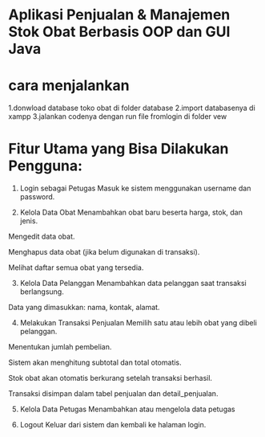 ﻿# Aplikasi Penjualan & Manajemen Stok Obat Berbasis OOP dan GUI Java
# cara menjalankan
1.donwload database toko obat di folder database
2.import databasenya di xampp
3.jalankan codenya dengan run file fromlogin di folder vew
# Fitur Utama yang Bisa Dilakukan Pengguna:
1. Login sebagai Petugas
Masuk ke sistem menggunakan username dan password.

2. Kelola Data Obat
Menambahkan obat baru beserta harga, stok, dan jenis.

Mengedit data obat.

Menghapus data obat (jika belum digunakan di transaksi).

Melihat daftar semua obat yang tersedia.

3. Kelola Data Pelanggan
Menambahkan data pelanggan saat transaksi berlangsung.

Data yang dimasukkan: nama, kontak, alamat.

4. Melakukan Transaksi Penjualan
Memilih satu atau lebih obat yang dibeli pelanggan.

Menentukan jumlah pembelian.

Sistem akan menghitung subtotal dan total otomatis.

Stok obat akan otomatis berkurang setelah transaksi berhasil.

Transaksi disimpan dalam tabel penjualan dan detail_penjualan.

5. Kelola Data Petugas
Menambahkan atau mengelola data petugas 

6. Logout
Keluar dari sistem dan kembali ke halaman login.
